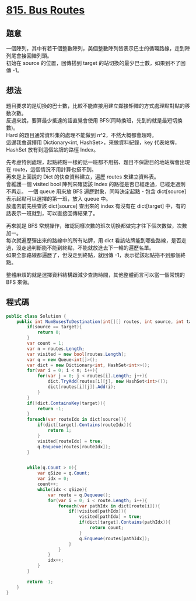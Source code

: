 # [815. Bus Routes](https://leetcode.com/problems/bus-routes/?envType=daily-question&envId=2023-11-12)

## 題意

一個陣列，其中有若干個整數陣列，美個整數陣列皆表示巴士的循環路線，走到陣列尾會接回陣列頭。  
初始在 source 的位置，回傳搭到 target 的站切換的最少巴士數，如果到不了回傳 -1。

## 想法

題目要求的是切換的巴士數，比較不能直接用建立鄰接矩陣的方式處理點對點的移動次數。  
反過來說，要算最少抵達的話直覺會使用 BFS(同時換班，先到的就是最短切換數)。  
Hard 的題目通常資料集的處理不能做到 n^2，不然大概都會超時。  
這邊我會選擇用 Dictionary<int, HashSet<int>>，來做資料紀錄，key 代表站牌，HashSet<int> 放有到這個站牌的路徑 Index。

先考慮特例處理，起點終點一樣的話一班都不用搭、題目不保證目的地站牌會出現在 route，這個情況不用計算也搭不到。  
再來是上面說的 Dict 的快查資料建立，遍歷 routes 來建立資料表。  
會維護一個 visited bool 陣列來確認該 Index 的路徑是否已經走過，已經走過則不再走。
一個 queue 用來放 BFS 遍歷對象，同時決定起點 - 包含 dict[source] 表示起點可以選擇的第一班，放入 queue 中。  
放進去前先檢查該 dict[source] 查出來的 index 有沒有在 dict[target] 中，有的話表示一班就到，可以直接回傳結果了。

再來就是 BFS 常規操作，確認同樣次數的班次切換都做完才往下個次數做，次數加一。  
每次就遍歷彈出來的路線中的所有站牌，用 dict 看該站牌能到哪些路線，是否走過，沒走過判斷能不能到終點，不能就放進去下一輪的遍歷名單。  
如果全部路線都遍歷了，但沒走到終點，就回傳 -1，表示從該起點搭不到那個終點。

整體麻煩的就是選擇資料結構跟減少查詢時間，其他整體而言可以當一個常規的 BFS 來做。

## 程式碼

```csharp
public class Solution {
    public int NumBusesToDestination(int[][] routes, int source, int target) {
        if(source == target){
            return 0;
        }
        var count = 1;
        var n = routes.Length;
        var visited = new bool[routes.Length];
        var q = new Queue<int[]>();
        var dict = new Dictionary<int, HashSet<int>>();
        for(var i = 0; i < n; i++){
            for(var j = 0; j < routes[i].Length; j++){
                dict.TryAdd(routes[i][j], new HashSet<int>());
                dict[routes[i][j]].Add(i);
            }
        }
        if(!dict.ContainsKey(target)){
            return -1;
        }
        foreach(var routeIdx in dict[source]){
            if(dict[target].Contains(routeIdx)){
                return 1;
            }
            visited[routeIdx] = true;
            q.Enqueue(routes[routeIdx]);
        }


        while(q.Count > 0){
            var qSize = q.Count;
            var idx = 0;
            count++;
            while(idx < qSize){
                var route = q.Dequeue();
                for(var i = 0; i < route.Length; i++){
                    foreach(var pathIdx in dict[route[i]]){
                        if(!visited[pathIdx]){
                            visited[pathIdx] = true;
                            if(dict[target].Contains(pathIdx)){
                                return count;
                            }
                            q.Enqueue(routes[pathIdx]);
                        }
                    }
                }
                idx++;
            }
        }

        return -1;
    }
}
```
